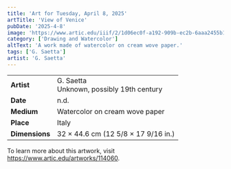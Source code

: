 ```yaml
---
title: 'Art for Tuesday, April 8, 2025'
artTitle: 'View of Venice'
pubDate: '2025-4-8'
image: 'https://www.artic.edu/iiif/2/1d06ec0f-a192-909b-ec2b-6aaa2455b1c8/full/1686,/0/default.jpg'
category: ['Drawing and Watercolor']
altText: 'A work made of watercolor on cream wove paper.'
tags: ['G. Saetta']
artist: 'G. Saetta'
---
```

 
| | | 
|---|---| 
| **Artist** | G. Saetta<br>Unknown, possibly 19th century | 
| **Date** | n.d. | 
| **Medium** | Watercolor on cream wove paper | 
| **Place** | Italy | 
| **Dimensions** | 32 × 44.6 cm (12 5/8 × 17 9/16 in.) | 
 
To learn more about this artwork, visit https://www.artic.edu/artworks/114060. 
<style> table {width: 100%;} </style>